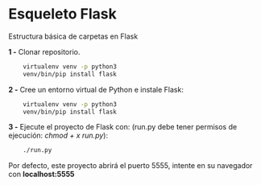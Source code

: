 # Esqueleto Flask

Estructura básica de carpetas en Flask

**1 -** Clonar repositorio.

```sh
    virtualenv venv -p python3
    venv/bin/pip install flask
```

**2 -** Cree un entorno virtual de Python e instale Flask:

```sh
    virtualenv venv -p python3
    venv/bin/pip install flask
```

**3 -** Ejecute el proyecto de Flask con: (run.py debe tener permisos de ejecución: _chmod + x run.py_):

```sh
    ./run.py
```

Por defecto, este proyecto abrirá el puerto 5555, intente en su navegador con **localhost:5555**
